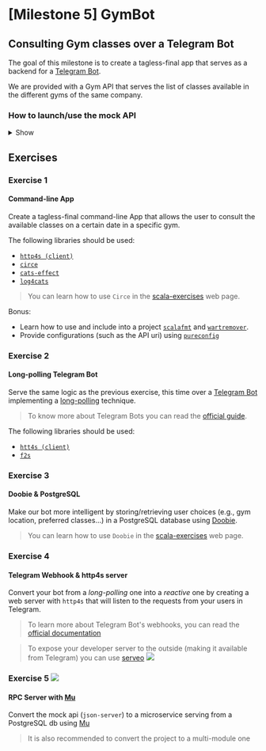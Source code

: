 # [Milestone 5] GymBot

## Consulting Gym classes over a Telegram Bot

The goal of this milestone is to create a tagless-final app that serves as a backend for a [Telegram Bot](https://core.telegram.org/bots).

We are provided with a Gym API that serves the list of classes available in the different gyms of the same company.
 
### How to launch/use the mock API

<details><summary>Show</summary>
<p>

#### How to launch the API

```bash
# Install json-server
npm install -g json-server

# Launch mock server
json-server db.json --routes routes.json
```

#### How to use the API

The API provides the following endpoints:

- **/gyms**
  - This enpdoint returns a JSON array containing the available gyms with their ids (used in the following endpoint).
- **/{gym_id}/classes**
  - Optional query param:
    - `date`: The date from which to obtain the classes. In format: "YYYY-MM-DD".
  - This endpoint returns a JSON array containing the different classes in the provided date. Each class is a JSON object with the following format:

    ```json
    {
      "gym_id": "8459",
      "start_date": "2019-04-22T06:00:00",
      "end_date": "2019-04-22T06:24:48",
      "duration": "00:24:48",
      "category": "Body Toning",
      "title": "David Kirsch's Body Blast",
      "liveclass": "No",
      "instructor": "David Kirsch",
      "duration_seconds": "1488",
      "description": "Train like Hollywood stars and tonify your whole body in the idyllic Vista Hermosa Park. With the explosive Plyometric Push Ups you will improve your coordination and power and with the Shadow Boxing with weight you will strengthen the musculature of your arms. With ambition and discipline, David's training will discover a new star: you."
    }
    ```

</p>
</details>

## Exercises

### Exercise 1

#### Command-line App

Create a tagless-final command-line App that allows the user to consult the available classes on a certain date in a specific gym.

The following libraries should be used:

- [`http4s (client)`](https://http4s.org/v0.20/client/)
- [`circe`](https://circe.github.io/circe/)
- [`cats-effect`](https://typelevel.org/cats-effect/)
- [`log4cats`](https://christopherdavenport.github.io/log4cats/)

> You can learn how to use `Circe` in the [scala-exercises](https://www.scala-exercises.org/circe) web page.

Bonus:

- Learn how to use and include into a project [`scalafmt`](https://scalameta.org/scalafmt/) and [`wartremover`](https://www.wartremover.org/).
- Provide configurations (such as the API uri) using [`pureconfig`](https://pureconfig.github.io)

### Exercise 2

#### Long-polling Telegram Bot

Serve the same logic as the previous exercise, this time over a [Telegram Bot](https://core.telegram.org/bots) implementing a [long-polling](https://www.wikiwand.com/en/Push_technology#/Long_polling) technique.

> To know more about Telegram Bots you can read the [official guide](https://core.telegram.org/bots).

The following libraries should be used:

- [`htt4s (client)`](https://http4s.org/v0.20/client/)
- [`f2s`](https://fs2.io/index.html)

### Exercise 3

#### Doobie & PostgreSQL

Make our bot more intelligent by storing/retrieving user choices (e.g., gym location, preferred classes...) in a PostgreSQL database using [Doobie](https://tpolecat.github.io/doobie/).

> You can learn how to use `Doobie` in the [scala-exercises](https://www.scala-exercises.org/doobie) web page.

### Exercise 4

#### Telegram Webhook & http4s server

Convert your bot from a _long-polling_ one into a _reactive_ one by creating a web server with `http4s` that will listen to the requests from your users in Telegram.

> To learn more about Telegram Bot's webhooks, you can read the [official documentation](https://core.telegram.org/bots/webhooks)

> To expose your developer server to the outside (making it available from Telegram) you can use [serveo](https://serveo.net/)
> ![](https://uploads-ssl.webflow.com/570ee6bc69f0b4976a747d2d/5aab65dbcb0fa219b47b29e7_Illustration%20(4).png)

### Exercise 5 ![](http://higherkindness.io/mu/img/sidebar_brand.png)

#### RPC Server with [Mu](http://higherkindness.io/mu)

Convert the mock api (`json-server`) to a microservice serving from a PostgreSQL db using [Mu](http://higherkindness.io/mu)

> It is also recommended to convert the project to a multi-module one 
